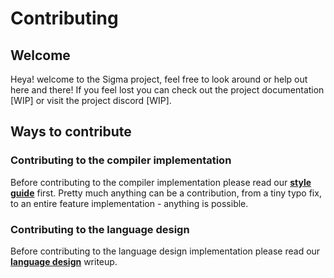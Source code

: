 # Contributing

## Welcome
Heya! welcome to the Sigma project, feel free to look around or help out here and there! If you feel lost you can check out the project documentation [WIP] or visit the project discord [WIP].

## Ways to contribute

### Contributing to the compiler implementation
Before contributing to the compiler implementation please read our [**style guide**](STYLE.md) first. Pretty much anything can be a contribution, from a tiny typo fix, to an entire feature implementation - anything is possible. 

### Contributing to the language design
Before contributing to the language design implementation please read our [**language design**](DESIGN.md) writeup.